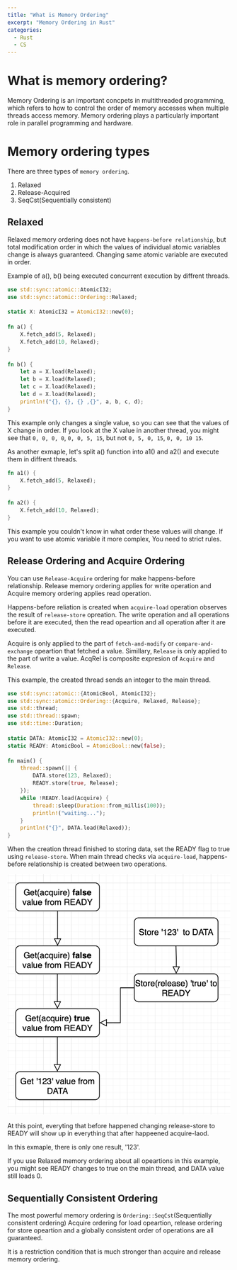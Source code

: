 ```yaml
---
title: "What is Memory Ordering"
excerpt: "Memory Ordering in Rust"
categories:
  - Rust
  - CS
---
```


# What is memory ordering?

Memory Ordering is an important concpets in multithreaded programming, which refers to how to control the order of memory accesses when multiple threads access memory.
Memory ordering plays a particularly important role in parallel programming and hardware.

# Memory ordering types
There are three types of `memory ordering`.
1. Relaxed
2. Release-Acquired
3. SeqCst(Sequentially consistent)

## Relaxed
Relaxed memory ordering does not have `happens-before relationship`, but total modification order in which the values of individual atomic variables change is always  guaranteed.
Changing same atomic variable are executed in order. 

Example of a(), b() being executed concurrent execution by diffrent threads.
```rust
use std::sync::atomic::AtomicI32;
use std::sync::atomic::Ordering::Relaxed;

static X: AtomicI32 = AtomicI32::new(0);

fn a() {
    X.fetch_add(5, Relaxed);
    X.fetch_add(10, Relaxed);
}

fn b() {
    let a = X.load(Relaxed);
    let b = X.load(Relaxed);
    let c = X.load(Relaxed);
    let d = X.load(Relaxed);
    println!("{}, {}, {} ,{}", a, b, c, d);
}
```
This example only changes a single value, so you can see that the values of X change in order.
If you look at the X value in another thread, you might see that `0, 0, 0, 0`, `0, 0, 5, 15`, but not `0, 5, 0, 15`, `0, 0, 10 15`.

As another exmaple, let's split a() function into a1() and a2() and execute them in diffrent threads.
```rust
fn a1() {
    X.fetch_add(5, Relaxed);
}

fn a2() {
    X.fetch_add(10, Relaxed);
}
```
This example you couldn't know in what order these values will change.
If you want to use atomic variable it more complex, You need to strict rules.

## Release Ordering and Acquire Ordering
You can use `Release-Acquire` ordering for make happens-before relationship.
Release memory ordering applies for write operation and Acquire memory ordering applies read operation.

Happens-before reliation is created when `acquire-load` operation observes the result of `release-store` opreation. The write operation and all operations before it are executed, then the read opeartion and all operation after it are executed.

Acquire is only applied to the part of `fetch-and-modify` or `compare-and-exchange` opeartion that fetched a value.
Simillary, `Release` is only applied to the part of write a value.
AcqRel is composite expresion of `Acquire` and `Release`.

This example, the created thread sends an integer to the main thread.

```rust
use std::sync::atomic::{AtomicBool, AtomicI32};
use std::sync::atomic::Ordering::{Acquire, Relaxed, Release};
use std::thread;
use std::thread::spawn;
use std::time::Duration;

static DATA: AtomicI32 = AtomicI32::new(0);
static READY: AtomicBool = AtomicBool::new(false);

fn main() {
    thread::spawn(|| {
        DATA.store(123, Relaxed);
        READY.store(true, Release);
    });
    while !READY.load(Acquire) {
        thread::sleep(Duration::from_millis(100));
        println!("waiting...");
    }
    println!("{}", DATA.load(Relaxed));
}
```
When the creation thread finished to storing data, set the READY flag to true using `release-store`.
When main thread checks via `acquire-load`, happens-before relationship is created between two operations.

![alt text](./photo/acquire-release.png)

At this point, everyting that before happened changing release-store to READY will show up in everything that after happeened acquire-laod.

In this exmaple, there is only one result, '123'.

If you use Relaxed memory ordering about all opeartions in this example, you might see READY changes to true on the main thread, and DATA value still loads 0.

## Sequentially Consistent Ordering
The most powerful memory ordering is `Ordering::SeqCst`(Sequentially consistent ordering)
Acquire ordering for load opeartion, release ordering for store opeartion and a globally consistent order of operations are all guaranteed.

 It is a restriction condition that is much stronger than acquire and release memory ordering.